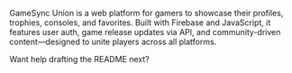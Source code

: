 GameSync Union is a web platform for gamers to showcase their profiles, trophies, consoles, and favorites. Built with Firebase and JavaScript, it features user auth, game release updates via API, and community-driven content—designed to unite players across all platforms.

Want help drafting the README next?
